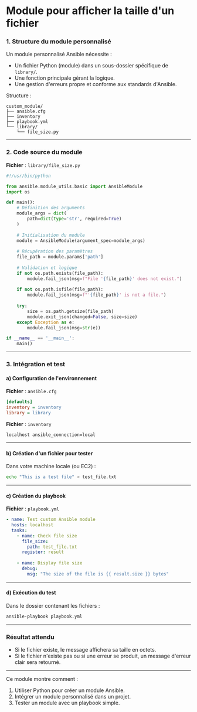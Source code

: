 # Module pour afficher la taille d'un fichier 

### 1. **Structure du module personnalisé**
Un module personnalisé Ansible nécessite :
- Un fichier Python (module) dans un sous-dossier spécifique de `library/`.
- Une fonction principale gérant la logique.
- Une gestion d'erreurs propre et conforme aux standards d'Ansible.

Structure :
```
custom_module/
├── ansible.cfg
├── inventory
├── playbook.yml
└── library/
    └── file_size.py
```

---

### 2. **Code source du module**
**Fichier** : `library/file_size.py`

```python
#!/usr/bin/python

from ansible.module_utils.basic import AnsibleModule
import os

def main():
    # Définition des arguments
    module_args = dict(
        path=dict(type='str', required=True)
    )
    
    # Initialisation du module
    module = AnsibleModule(argument_spec=module_args)
    
    # Récupération des paramètres
    file_path = module.params['path']
    
    # Validation et logique
    if not os.path.exists(file_path):
        module.fail_json(msg=f"File '{file_path}' does not exist.")
    
    if not os.path.isfile(file_path):
        module.fail_json(msg=f"'{file_path}' is not a file.")
    
    try:
        size = os.path.getsize(file_path)
        module.exit_json(changed=False, size=size)
    except Exception as e:
        module.fail_json(msg=str(e))

if __name__ == '__main__':
    main()
```

---

### 3. **Intégration et test**

#### a) Configuration de l'environnement
**Fichier** : `ansible.cfg`

```ini
[defaults]
inventory = inventory
library = library
```

**Fichier** : `inventory`

```
localhost ansible_connection=local
```

---

#### b) Création d'un fichier pour tester
Dans votre machine locale (ou EC2) :

```bash
echo "This is a test file" > test_file.txt
```

---

#### c) Création du playbook
**Fichier** : `playbook.yml`

```yaml
- name: Test custom Ansible module
  hosts: localhost
  tasks:
    - name: Check file size
      file_size:
        path: test_file.txt
      register: result
    
    - name: Display file size
      debug:
        msg: "The size of the file is {{ result.size }} bytes"
```

---

#### d) Exécution du test
Dans le dossier contenant les fichiers :

```bash
ansible-playbook playbook.yml
```

---

### Résultat attendu
- Si le fichier existe, le message affichera sa taille en octets.
- Si le fichier n'existe pas ou si une erreur se produit, un message d'erreur clair sera retourné.

---

Ce module montre comment :
1. Utiliser Python pour créer un module Ansible.
2. Intégrer un module personnalisé dans un projet.
3. Tester un module avec un playbook simple.
